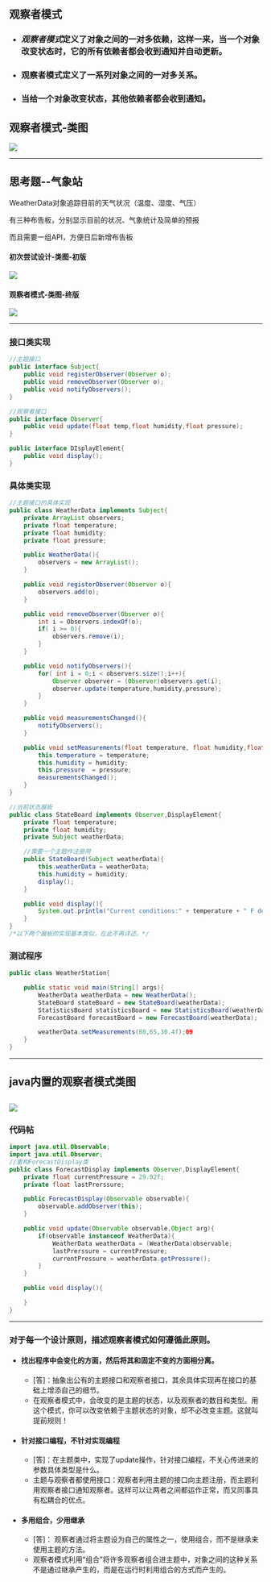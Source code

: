 ## 观察者模式
- ### ***观察者模式***定义了对象之间的一对多依赖，这样一来，当一个对象改变状态时，它的所有依赖者都会收到通知并自动更新。
- ### 观察者模式定义了一系列对象之间的一对多关系。
- ### 当给一个对象改变状态，其他依赖者都会收到通知。

## 观察者模式-类图
![](观察者模式-类图.png)

--- 
## 思考题--气象站
WeatherData对象追踪目前的天气状况（温度、湿度、气压）

有三种布告板，分别显示目前的状况、气象统计及简单的预报

而且需要一组API，方便日后新增布告板

#### 初次尝试设计-类图-初版
![](观察者模式-气象站类图-初版.png)

#### 观察者模式-类图-终版
![](观察者模式-气象站类图-终版.png)

--- 

### 接口类实现
```java
//主题接口
public interface Subject{
    public void registerObserver(Observer o);
    public void removeObserver(Observer o);
    public void notifyObservers();
}

//观察者接口
public interface Observer{
    public void update(float temp,float humidity,float pressure);
}

public interface DIsplayElement{
    public void display();
}
```

### 具体类实现
```java
//主题接口的具体实现
public class WeatherData implements Subject{
    private ArrayList observers;
    private float temperature;
    private float humidity;
    private float pressure;

    public WeatherData(){
        observers = new ArrayList();
    }

    public void registerObserver(Observer o){
        observers.add(o);
    }

    public void removeObserver(Observer o){
        int i = Observers.indexOf(o);
        if( i >= 0){
            observers.remove(i);
        }
    }

    public void notifyObservers(){
        for( int i = 0;i < observers.size();i++){
            Observer observer = (Observer)observers.get(i);
            observer.update(temperature,humidity,pressure);
        }
    }

    public void measurementsChanged(){
        notifyObservers();
    }

    public void setMeasurements(float temperature, float humidity,float pressure){
        this.temperature = temperature;
        this.humidity = humidity;
        this.pressure  = pressure;
        measurementsChanged();
    }
}

//当前状态展板
public class StateBoard implements Observer,DisplayElement{
    private float temperature;
    private float humidity;
    private Subject weatherData;

    //需要一个主题作注册用
    public StateBoard(Subject weatherData){
        this.weatherData = weatherData;
        this.humidity = humidity;
        display();
    }

    public void display(){
        System.out.println("Current conditions:" + temperature + " F degrees and " + humidity + "% humidity" );
    }
}
/*以下两个展板的实现基本类似，在此不再详述。*/
```

### 测试程序
```java
public class WeatherStation{

    public static void main(String[] args){
        WeatherData weatherData = new WeatherData();
        StateBoard stateBoard = new StateBoard(weatherData);
        StatisticsBoard statisticsBoard = new StatisticsBoard(weatherData);
        ForecastBoard forecastBoard = new ForecastBoard(weatherData);

        weatherData.setMeasurements(80,65,30.4f);09
    }
} 
```
---
## java内置的观察者模式类图
![](观察者模式-java内置的观察者模式.png)
---
### 代码帖
```java
import java.util.Observable;
import java.util.Observer;
//重构ForecastDisplay类
public class ForecastDisplay implements Observer,DisplayElement{
    private float currentPressure = 29.92f;
    private float lastPrerssure;

    public ForecastDisplay(Observable observable){
        observable.addObserver(this);
    }

    public void update(Observable observable,Object arg){
        if(observable instanceof WeatherData){
            WeatherData weatherData = (WeatherData)observable;
            lastPrerssure = currentPressure;
            currentPressure = weatherData.getPressure();
        }
    }

    public void display(){

    }
}
```
--- 
### 对于每一个设计原则，描述观察者模式如何遵循此原则。
- #### 找出程序中会变化的方面，然后将其和固定不变的方面相分离。
    - [答]：抽象出公有的主题接口和观察者接口，其余具体实现再在接口的基础上增添自己的细节。
    - 在观察者模式中，会改变的是主题的状态，以及观察者的数目和类型。用这个模式，你可以改变依赖于主题状态的对象，却不必改变主题。这就叫提前规则！

- #### 针对接口编程，不针对实现编程
    - [答]：在主题类中，实现了update操作，针对接口编程，不关心传进来的参数具体类型是什么。
    - 主题与观察者都使用接口：观察者利用主题的接口向主题注册，而主题利用观察者接口通知观察者。这样可以让两者之间都运作正常，而又同事具有松耦合的优点。

- #### 多用组合，少用继承
    - [答]： 观察者通过将主题设为自己的属性之一，使用组合，而不是继承来使用主题的方法。
    - 观察者模式利用“组合”将许多观察者组合进主题中，对象之间的这种关系不是通过继承产生的，而是在运行时利用组合的方式而产生的。